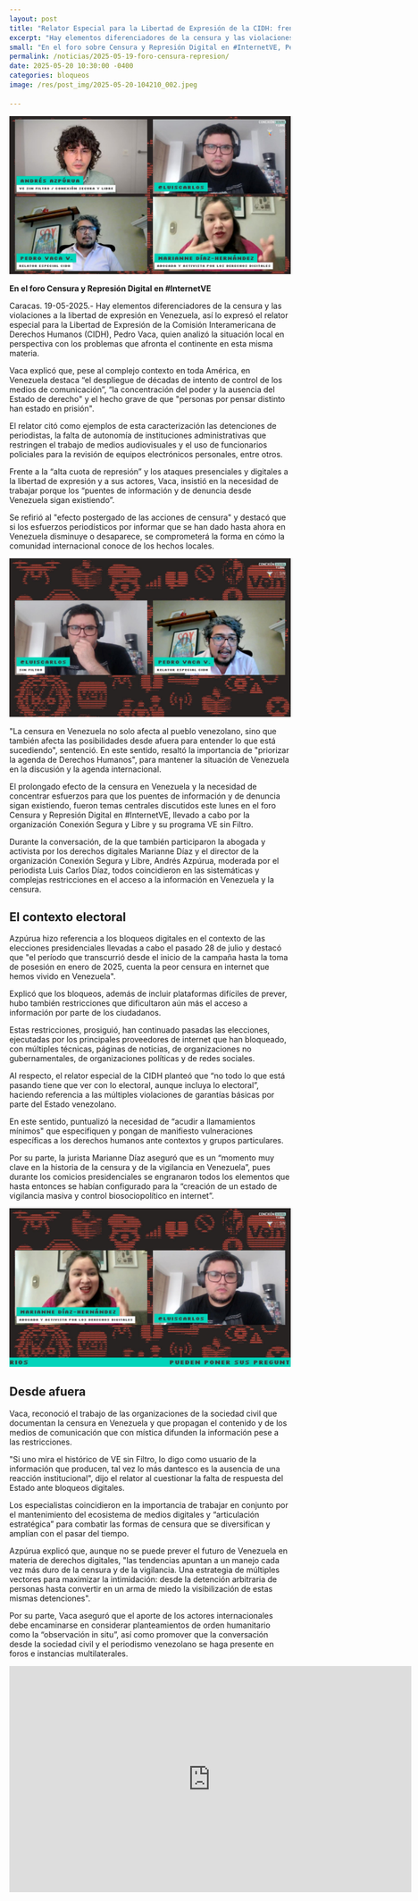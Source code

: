 ```yaml
---
layout: post
title: "Relator Especial para la Libertad de Expresión de la CIDH: frente a la represión, hay que trabajar para que los puentes de información y denuncia sigan existiendo"
excerpt: "Hay elementos diferenciadores de la censura y las violaciones a la libertad de expresión en Venezuela, así lo expresó el relator especial para la Libertad de Expresión de la Comisión Interamericana de Derechos Humanos (CIDH), Pedro Vaca, quien analizó la situación local en perspectiva con los problemas que afronta el continente en esta misma materia."
small: "En el foro sobre Censura y Represión Digital en #InternetVE, Pedro Vaca, relator de la CIDH, resaltó que Venezuela se distingue por décadas de control mediático, concentración de poder, y detenciones por disidencia. Subrayó la importancia de mantener abiertos los canales de información y denuncia para alertar a la comunidad internacional."
permalink: /noticias/2025-05-19-foro-censura-represion/
date: 2025-05-20 10:30:00 -0400
categories: bloqueos
image: /res/post_img/2025-05-20-104210_002.jpeg

---
```

<p class="cover"><img class="" src="/res/post_img/2025-05-20-104210_002.jpeg"></p>

**En el foro Censura y Represión Digital en #InternetVE**

Caracas. 19-05-2025.- Hay elementos diferenciadores de la censura y las violaciones a la libertad de expresión en Venezuela, así lo expresó el relator especial para la Libertad de Expresión de la Comisión Interamericana de Derechos Humanos (CIDH), Pedro Vaca, quien analizó la situación local en perspectiva con los problemas que afronta el continente en esta misma materia.

Vaca explicó que, pese al complejo contexto en toda América, en Venezuela destaca “el despliegue de décadas de intento de control de los medios de comunicación”, “la concentración del poder y la ausencia del Estado de derecho" y el hecho grave de que "personas por pensar distinto han estado en prisión". 

El relator citó como ejemplos de esta caracterización las detenciones de periodistas, la falta de autonomía de instituciones administrativas que restringen el trabajo de medios audiovisuales y el uso de funcionarios policiales para la revisión de equipos electrónicos personales, entre otros. 

Frente a la “alta cuota de represión” y los ataques presenciales y digitales a la libertad de expresión  y a sus actores, Vaca, insistió en la necesidad de trabajar porque los “puentes de información y de denuncia desde Venezuela sigan existiendo”. 

Se refirió al "efecto postergado de las acciones de censura" y destacó que si los esfuerzos periodísticos por informar que se han dado hasta ahora en Venezuela disminuye o desaparece, se comprometerá la forma en cómo la comunidad internacional conoce de los hechos locales. 

<p align="center"><img src="/res/post_img/2025-05-20-104210_003.jpeg"/></p>

"La censura en Venezuela no solo afecta al pueblo venezolano, sino que también afecta las posibilidades desde afuera para entender lo que está sucediendo", sentenció. En  este sentido, resaltó la importancia de "priorizar la agenda de Derechos Humanos", para mantener la situación de Venezuela en la discusión y la agenda internacional. 

El prolongado efecto de la censura en Venezuela y la necesidad de concentrar esfuerzos para que los puentes de información y de denuncia sigan existiendo, fueron temas centrales discutidos este lunes en el foro Censura y Represión Digital en #InternetVE, llevado a cabo por la organización Conexión Segura y Libre y su programa VE sin Filtro. 

Durante la conversación, de la que también participaron la abogada y activista por los derechos digitales Marianne Díaz y el director de la organización Conexión Segura y Libre, Andrés Azpúrua,  moderada por el periodista Luis Carlos Díaz, todos coincidieron en las sistemáticas y complejas restricciones en el acceso a la información en Venezuela y la censura. 

## El contexto electoral
Azpúrua hizo referencia a los bloqueos digitales en el contexto de las elecciones presidenciales llevadas a cabo el pasado 28 de julio y destacó que "el período que transcurrió desde el inicio de la campaña hasta la toma de posesión en enero de 2025, cuenta la peor censura en internet que hemos vivido en Venezuela".

Explicó que los bloqueos, además de incluir plataformas difíciles de prever, hubo también restricciones que dificultaron aún más el acceso a información por parte de los ciudadanos. 

Estas restricciones, prosiguió, han continuado pasadas las elecciones, ejecutadas por los principales proveedores de internet que han bloqueado, con múltiples técnicas, páginas de noticias, de organizaciones no gubernamentales, de organizaciones políticas y de redes sociales. 

Al respecto, el relator especial de la CIDH planteó que “no todo lo que está pasando tiene que ver con lo electoral, aunque incluya lo electoral”, haciendo referencia a las múltiples violaciones de garantías básicas por parte del Estado venezolano. 

En este sentido, puntualizó la necesidad de “acudir a llamamientos mínimos" que especifiquen y pongan de manifiesto vulneraciones específicas a los derechos humanos ante contextos y grupos particulares. 

Por su parte, la jurista Marianne Díaz aseguró que es un “momento muy clave en la historia de la censura y de la vigilancia en Venezuela”, pues durante los comicios presidenciales se engranaron todos los elementos  que hasta entonces se habían configurado para la “creación de un estado de vigilancia masiva y control biosociopolítico en internet”. 

<p align="center"><img src="/res/post_img/2025-05-20-104248_003.jpeg"/></p>

## Desde afuera
Vaca, reconoció el trabajo de las organizaciones de la sociedad civil que documentan la censura en Venezuela y que propagan el contenido y de los medios de comunicación que con mística difunden la información pese a las restricciones. 

"Si uno mira el histórico de VE sin Filtro, lo digo como usuario de la información que producen, tal vez lo más dantesco es la ausencia de una reacción institucional", dijo el relator al cuestionar la falta de respuesta del Estado ante bloqueos digitales. 

Los especialistas coincidieron en la importancia de trabajar en conjunto por el mantenimiento del ecosistema de medios digitales y “articulación estratégica” para combatir las formas de censura que se diversifican y amplían con el pasar del tiempo. 

Azpúrua explicó que, aunque no se puede prever el futuro de Venezuela en materia de derechos digitales, "las tendencias apuntan a un manejo cada vez más duro de la censura y de la vigilancia. Una estrategia de múltiples vectores para maximizar la intimidación: desde la detención arbitraria de personas hasta convertir en un arma de miedo la visibilización de estas mismas detenciones".

Por su parte, Vaca aseguró que el aporte de los actores internacionales debe encaminarse en considerar planteamientos de orden humanitario como la “observación in situ”, así como promover que la conversación desde la sociedad civil y el periodismo venezolano se haga presente en foros e instancias multilaterales.

<div style="text-align: center;"><iframe width="720" height="405" src="https://www.youtube.com/embed/fku0FWmHVps?si=tdgcQCMSsUIDeLyJ" title="YouTube video player" frameborder="0" allow="accelerometer; autoplay; clipboard-write; encrypted-media; gyroscope; picture-in-picture; web-share" referrerpolicy="strict-origin-when-cross-origin" allowfullscreen></iframe></div>




